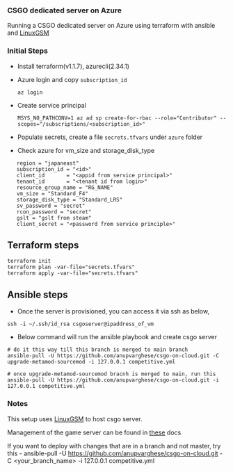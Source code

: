 ### CSGO dedicated server on Azure

Running a CSGO dedicated server on Azure using terraform with ansible and [LinuxGSM](https://linuxgsm.com/)

### Initial Steps

- Install terraform(v1.1.7), azurecli(2.34.1)
- Azure login and copy `subscription_id`

  ```
  az login
  ```

- Create service principal

  ```
  MSYS_NO_PATHCONV=1 az ad sp create-for-rbac --role="Contributor" --scopes="/subscriptions/<subscription_id>"
  ```

- Populate secrets, create a file `secrets.tfvars` under `azure` folder
- Check azure for vm_size and storage_disk_type

```shell
   region = "japaneast"
   subscription_id = "<id>"
   client_id       = "<appid from service principal>"
   tenant_id       = "<tenant id from login>"
   resource_group_name = "RG_NAME"
   vm_size = "Standard_F4"
   storage_disk_type = "Standard_LRS"
   sv_password = "secret"
   rcon_password = "secret"
   gslt = "gslt from steam"
   client_secret = "<password from service principle>"
```

## Terraform steps

```shell
terraform init
terraform plan -var-file="secrets.tfvars"
terraform apply -var-file="secrets.tfvars"
```

## Ansible steps

- Once the server is provisioned, you can access it via ssh as below,


```shell
ssh -i ~/.ssh/id_rsa csgoserver@ipaddress_of_vm
```

- Below command will run the ansible playbook and create csgo server

```shell
# do it this way till this branch is merged to main branch
ansible-pull -U https://github.com/anupvarghese/csgo-on-cloud.git -C upgrade-metamod-sourcemod -i 127.0.0.1 competitive.yml

# once upgrade-metamod-sourcemod bracnh is merged to main, run this
ansible-pull -U https://github.com/anupvarghese/csgo-on-cloud.git -i 127.0.0.1 competitive.yml
```

### Notes

This setup uses [LinuxGSM](https://linuxgsm.com/) to host csgo server.

Management of the game server can be found in [these](https://docs.linuxgsm.com/commands) docs

If you want to deploy with changes that are in a branch and not master, try this - ansible-pull -U https://github.com/anupvarghese/csgo-on-cloud.git -C <your_branch_name> -i 127.0.0.1 competitive.yml
